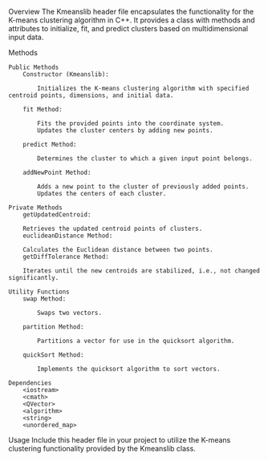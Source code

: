Overview
The Kmeanslib header file encapsulates the functionality for the K-means clustering algorithm in C++. It provides a class with methods and attributes to initialize, fit, and predict clusters based on multidimensional input data.

Methods

    Public Methods
        Constructor (Kmeanslib):

            Initializes the K-means clustering algorithm with specified centroid points, dimensions, and initial data.
        
        fit Method:

            Fits the provided points into the coordinate system.
            Updates the cluster centers by adding new points.

        predict Method:

            Determines the cluster to which a given input point belongs.
            
        addNewPoint Method:

            Adds a new point to the cluster of previously added points.
            Updates the centers of each cluster.

    Private Methods
        getUpdatedCentroid:

        Retrieves the updated centroid points of clusters.
        euclideanDistance Method:

        Calculates the Euclidean distance between two points.
        getDiffTolerance Method:

        Iterates until the new centroids are stabilized, i.e., not changed significantly.

    Utility Functions
        swap Method:

            Swaps two vectors.
        
        partition Method:

            Partitions a vector for use in the quicksort algorithm.
        
        quickSort Method:

            Implements the quicksort algorithm to sort vectors.
    
    Dependencies
        <iostream>
        <cmath>
        <QVector>
        <algorithm>
        <string>
        <unordered_map>

Usage
    Include this header file in your project to utilize the K-means clustering functionality provided by the Kmeanslib class.